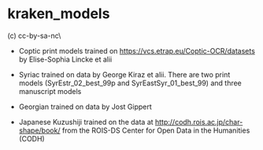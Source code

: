 # kraken_models

(c) cc-by-sa-nc\

* Coptic print models trained on https://vcs.etrap.eu/Coptic-OCR/datasets by Elise-Sophia Lincke et alii

* Syriac trained on data by George Kiraz et alii. There are two print models (SyrEstr_02_best_99p and SyrEastSyr_01_best_99) and three manuscript models

* Georgian trained on data by Jost Gippert

* Japanese Kuzushiji trained on the data at http://codh.rois.ac.jp/char-shape/book/ from the ROIS-DS Center for Open Data in the Humanities (CODH) 

